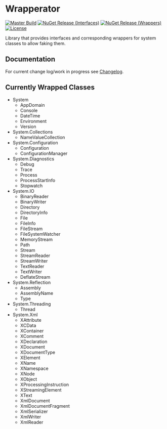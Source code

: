 # Wrapperator
[![Master Build][appveyor_master]](https://ci.appveyor.com/project/chrischu/Wrapperator)
[![NuGet Release (Interfaces)][nuget_interfaces]](https://www.nuget.org/packages/Wrapperator.Interfaces/)
[![NuGet Release (Wrappers)][nuget_wrappers]](https://www.nuget.org/packages/Wrapperator.Wrappers/)
[![License][license]](https://raw.githubusercontent.com/chrischu/Wrapperator/master/LICENSE)

Library that provides interfaces and corresponding wrappers for system classes to allow faking them.

## Documentation
For current change log/work in progress see [Changelog](CHANGELOG.md).

## Currently Wrapped Classes

* System
  * AppDomain
  * Console
  * DateTime
  * Environment
  * Version
* System.Collections
  * NameValueCollection
* System.Configuration
  * Configuration
  * ConfigurationManager
* System.Diagnostics
  * Debug
  * Trace
  * Process
  * ProcessStartInfo
  * Stopwatch
* System.IO
  * BinaryReader
  * BinaryWriter
  * Directory
  * DirectoryInfo
  * File
  * FileInfo
  * FileStream
  * FileSystemWatcher
  * MemoryStream
  * Path
  * Stream
  * StreamReader
  * StreamWriter
  * TextReader
  * TextWriter
  * DeflateStream
* System.Reflection
  * Assembly
  * AssemblyName
  * Type
* System.Threading
  * Thread
* System.Xml
  * XAttribute
  * XCData
  * XContainer
  * XComment
  * XDeclaration
  * XDocument
  * XDocumentType
  * XElement
  * XName
  * XNamespace
  * XNode
  * XObject
  * XProcessingInstruction
  * XStreamingElement
  * XText
  * XmlDocument
  * XmlDocumentFragment
  * XmlSerializer
  * XmlWriter
  * XmlReader

[appveyor_master]: https://img.shields.io/appveyor/ci/chrischu/Wrapperator/master.svg?label=master&style=flat&logo=data%3aimage%2fpng%3bbase64%2ciVBORw0KGgoAAAANSUhEUgAAAEAAAABACAYAAACqaXHeAAAABHNCSVQICAgIfAhkiAAAAAlwSFlzAAAk6QAAJOkBUCTn%2bAAAABl0RVh0U29mdHdhcmUAd3d3Lmlua3NjYXBlLm9yZ5vuPBoAAAabSURBVHic7ZtriFVVFMf%2fW8f3O1%2bZpj210gx7mIb5qqTsQ1GKFSpRiWQQUVSU2psYLAKTvkhI3%2frQGzMchFSSUtDSTEtNU1TyrTO%2bBh3n14d973i8d59zzzn73DtC%2fj8N5%2b691n%2btOXvvtddaR7qE%2fzdMJZUBRlJ%2fST0ldZXUSVKDpJOSaiXtNcbsqySnsjoA6CNpvKRxkm6XNFBSuxLT6iRtlbRa0nJJK40xh8vJM1MAXYAZwE9AI%2f5oAJYCU4EOzW1fKIBewFvAsQyMDkMtMB%2b4vLntbQLQHngfOF1GwwtxHJgNtGlu4ycCOytoeCG2AOOaw%2fAq7Ot%2brhmNz6MRuyxaVcr4nsAvzWuzEz8C3ZLak%2bgYBAZIqpE0KKmiCmGzpPuNMbvjTojtgJzxqyT1S0GsktgpaZQxZm%2bcwS3iDAJ6SFqqi994SbpKUg1wWZzBJR0AtJa0WNINfrwqisGSvgGqSg2M8wZUSxrhTanyGC3pnVKDIvcAYKKk70uNu4jRKLspLgsbEGoY0E7SJklXl4FYJbFd0hBjTL3rx6g1MlflM%2f6opD8kHZR0SFI3ST0kDZXUPWNd10p6TdKbsWcAfcg%2btt8FzAGGAs69BzDAYGAusDdD3SeBXkkc8EGGyncDU4CWsQlYDq2AZ7E3wCxQHVdxF%2bxtKwvMBzomMdzBpx82t%2bCLOqBzHIUzMlB2HJjiY3gBp%2fbAsgx4PRVHma%2b3twCDY%2bgZCDwITAbuwabPosa3A9Z4cltRilQf%2fNJY3xLxmmFf52pgf8j8NcDThG%2bSA7EbWlo0Ar2jHPBESsENwOvYrK9LrgFmEX9vWQP0D5H1UkqOeTwW5YBPUwg8BEyIkGmABSnkbgeudMjrABxJIS%2bPhVEOWJ9Q2FrsNTlK5mwPsitwLAdgnofMX8OItiDZ%2bloEtC1h%2fCCg3oMswDSH3BEe8k7gWqrAgJgC6oGZUYYHZC70IJrHaofc1sApD5lFS0vA8BgTdwN3xjS%2bDTb4yAI9HfJXe8i7Iy8nuL46lbBpuaTbjDFrHGRudIwfEkNmXNzieHbUQ14Tr6ADwkJWJH0oaYIx5kDRjzBV0vOOeVkmTl2OPJGFvKADGh0Dj0uaYox52RjTUPgj8ICkRbIV3kLEyjfGhOsuH7kBl0CTrcF8QKFHt0h6xBiz2SUBGCnpS0mtJLmivyMeBAux0fHsGg95x%2fN%2fVLkeytbrhxtj6lyzgZtkU2Xtc49csYD7vE2ObcaYPQX6W8pmf9Oiya7gaxrMo4eWobEhao2kYNr5ZgrO1lyjw88eJPP4xPFstM47Pw3cNQMuTD4Mc%2fzeA%2fgz5GgZ7hg%2f2eOoIqerqKGCdKF1HhecHoUb1dbA3xccbdjExhKF1wcmFT4wxnwh6buQ8aVwWtI0Y8xpBw%2bfXEPQxiIHBKOusQGlrSV9JanovxzAM7izP08q%2bVI4I2mSMWat47cXZXuM0qIosmwC8GjgVdmBvcm1AD6P%2bXo5M6%2fYG9wi4uUa%2fgachRigN%2f7R5cNRDuiOvdvnMYZk660ee0KEyR8LfA2ccczdCDwHODc37D9jcQqDgzhLqRI6UBOYkCY1vZUShUmgLTAMuBfrlJKvNDDT03iAH0rpEbYbyxfryLCRCZsKO5EBr8fjKPPNuOTxD4Fbl4fxVfgnQ8FmroqWV1G8bow5KWmBL3HZSG0VtoPM51Y4V9GnT1x8bIw5FWskdjPMqjgCcBj4CBhJSIUIR5YmN%2f5sBvprCdn8oqrDsyW9F8tjyXBCNhg5IHv%2f6Cp7mXrBGNN0RmNjivWyxU1fvGqMmZdoBjbtFBb2Zomj2Jtlof40GWoXNpG2hQ4YR3l7AQ8Ctzr0PpSR%2fAbg7lTGB8i8mxGZQuwHhjr09QL2ZaRjjpfxOUItgeUZEcpjD1CUMsNGe0sy0rGUkBJbGid0AX7LiNgu4LoQPbMy0rEB6JqJ8QFyfbHBjQ%2b2EV7zG4Rf4TOPrUQVQD2d0Ifk5bM8%2fgL6hsjNKtr7HbiiLMYHyHYDViYktoGIHh2y2WiXEqcDJCMnJGmXX4dttQ2TdRcXXsGToiHHJVEPUiYA7sMmMMKwg4irMdAJWwZPi03AqEra7DKiLfA24RvYv8Bn2GTHGOB6crcybJYoDWqBV6jURxJxgA1gqomfskrT%2fnYIeIMUH0ZUDEBnYDq2qyuLz%2bbO5WRNx7PlzoVyfzjZW%2fajyfE6%2f%2bFkqW%2f%2fjqn4w0mfSnAkKt4Fjm1O6CXbH9xR0jnZK3KdpN2uCvQlXEL58B9i0MZjNagBygAAAABJRU5ErkJggg%3d%3d
[nuget_interfaces]: https://img.shields.io/nuget/v/Wrapperator.Interfaces.svg?label=Interfaces&style=flat&logo=data%3aimage%2fpng%3bbase64%2ciVBORw0KGgoAAAANSUhEUgAAAEAAAABACAYAAACqaXHeAAAABHNCSVQICAgIfAhkiAAAAAlwSFlzAAAk6QAAJOkBUCTn%2bAAAABl0RVh0U29mdHdhcmUAd3d3Lmlua3NjYXBlLm9yZ5vuPBoAAASnSURBVHic7ZtPqBVVHMc%2fx16WSoaaWJYZhBmVUUEg9EdCs0VaEiW0qEVtgqgWLVrlomjVKrIgahFFiQRRGhoUvhe4KKIWmas0%2f1Wi8sL3Mqinvk%2bLue%2fyspl5c8%2bdc%2beafuDC3Lnn9zu%2f8z1%2f5szM78J5zm1C0Q%2fq1cAy4DTwXQjhWM%2biahJ1sbrNf3NKfV%2bd23R8SWk1%2frDF%2fKhe2nScycjp%2bTxebzrOJKiL1PEKAoyqFzUdb11Mm3S8jJJFcRKXANckiaYBJgtwugO7U3UH0jjqPPVkhSlwTL2g6Xjroj0CQgjDwKYKNhtDCJ2MlrMHdY66q6T3v1CnNx1nUtTZ6mvqyKSGH1U3%2fB8bX7YVvhC4FjgJ7I8Z9uocYCWwHFgKzAPqFHEUOATsAobItuzW6D8O9QZ1s%2fpXhUW1TvaozzU2UtUF6jtm9w5N8rO6vteNv1nd33DDz%2bQts6mcvPFr1BMNN7aIL9WZRbFX2fpO1fhbgJ3ArG59JeRj4OG8BbIrAdQFwLfAoryfgW3AFmAP2aZrCbAOWN1NvZFsCCG8XKtHswUvjz3q7SV2d6gHejMD2oypS%2bps%2fI3mr%2fZ71fkV7BeqB3sogOpHdQqwOaeCcUt6PsfHip42P4vvpjoaP8f8Tc5nEb529FQC3TC5%2fmlFgU3BSiDvqdCWCF8xNt3w4OQvsQIsLzi%2fN8LXT5ExxHKr2T0KEC%2fA0oLzMZfVrvciEfVdN%2fElVoCi9wMxl5kiMVNy2cRBrAAzCs6vi%2fAVY9Mt7fhjBShitXpn1cLqfUDl8jXSnnZ1CwDwobpwqkLqYuDdBPV3RAoBFgHfqCuKCrR6%2fmvg8gT1d8RAIr9XAUPqIPAp2eVxYvVdRzPDPpdUAkxwT%2bvTt6QWoC7GgMHW5zfgKNml7ArgbmAVxVem%2blG%2f79G%2bfVR90Sleyauz1OfV4Yp%2bHzkbBPjK7IFLJ3HNtdor%2frYAKa4CdfABcG8I4UgnRiGE34G1wJtVbfpRgJ3AkyGEsRjj1gucZ4CtVcr3mwCjZA8v%2f%2b7GSQhhHHiMbLEspd8EeLXTYV9ECGEEeGmqcv0kwBhQd%2f7R28DxsgL9JMCOVq%2fVRmsd2V5Wpp8EGErkd7Dsx34S4Jcm%2fPaTAMOJ%2fJam%2bMYKkCJHKFUa7rycc%2b0st1gBTkTalXFlAp9Ffv%2bYOIgV4FCkXRl3JfAJkPdg5sDEQawAP0TalbFKrfUVuzoA3H%2fG6RFg38SXWAGGIu3KmAE8VbPPx%2fnvGrA9hNBdpqsazF6B182wNf0nQZ2pHsqp49E6%2fKM%2bm0AAze7nu0rFNeugTTm%2bD1vXNFOnm%2bUCpOANNWp6thr%2fSoHfeqeYuj6RAKpb1dkdxjPT%2fJ5X3W22KNaLujGhCEfUp50i8VEdUJ8wf86rHlevz7OtI0tsAPicLGcgFcfJ7uoGgV%2bBI8B8YCHZU%2bE15O%2f4INu1rg0hlN4VdoV6sdm%2fyvqNUfWBZA0%2fQ4Rg9gh7rNk2t9ltwbBPLcRi9T2r%2fQErBcfUF6yYMJ0sO8MsG%2bshspyc21LV02KEbB36BNgaQvizqmFP0lPMcnKWkt3y1rXfHydbHA8C%2b7re3p7nHOUfus2s8WdkXxcAAAAASUVORK5CYII%3d
[nuget_wrappers]: https://img.shields.io/nuget/v/Wrapperator.Wrappers.svg?label=Wrappers&style=flat&logo=data%3aimage%2fpng%3bbase64%2ciVBORw0KGgoAAAANSUhEUgAAAEAAAABACAYAAACqaXHeAAAABHNCSVQICAgIfAhkiAAAAAlwSFlzAAAk6QAAJOkBUCTn%2bAAAABl0RVh0U29mdHdhcmUAd3d3Lmlua3NjYXBlLm9yZ5vuPBoAAASnSURBVHic7ZtPqBVVHMc%2fx16WSoaaWJYZhBmVUUEg9EdCs0VaEiW0qEVtgqgWLVrlomjVKrIgahFFiQRRGhoUvhe4KKIWmas0%2f1Wi8sL3Mqinvk%2bLue%2fyspl5c8%2bdc%2beafuDC3Lnn9zu%2f8z1%2f5szM78J5zm1C0Q%2fq1cAy4DTwXQjhWM%2biahJ1sbrNf3NKfV%2bd23R8SWk1%2frDF%2fKhe2nScycjp%2bTxebzrOJKiL1PEKAoyqFzUdb11Mm3S8jJJFcRKXANckiaYBJgtwugO7U3UH0jjqPPVkhSlwTL2g6Xjroj0CQgjDwKYKNhtDCJ2MlrMHdY66q6T3v1CnNx1nUtTZ6mvqyKSGH1U3%2fB8bX7YVvhC4FjgJ7I8Z9uocYCWwHFgKzAPqFHEUOATsAobItuzW6D8O9QZ1s%2fpXhUW1TvaozzU2UtUF6jtm9w5N8rO6vteNv1nd33DDz%2bQts6mcvPFr1BMNN7aIL9WZRbFX2fpO1fhbgJ3ArG59JeRj4OG8BbIrAdQFwLfAoryfgW3AFmAP2aZrCbAOWN1NvZFsCCG8XKtHswUvjz3q7SV2d6gHejMD2oypS%2bps%2fI3mr%2fZ71fkV7BeqB3sogOpHdQqwOaeCcUt6PsfHip42P4vvpjoaP8f8Tc5nEb529FQC3TC5%2fmlFgU3BSiDvqdCWCF8xNt3w4OQvsQIsLzi%2fN8LXT5ExxHKr2T0KEC%2fA0oLzMZfVrvciEfVdN%2fElVoCi9wMxl5kiMVNy2cRBrAAzCs6vi%2fAVY9Mt7fhjBShitXpn1cLqfUDl8jXSnnZ1CwDwobpwqkLqYuDdBPV3RAoBFgHfqCuKCrR6%2fmvg8gT1d8RAIr9XAUPqIPAp2eVxYvVdRzPDPpdUAkxwT%2bvTt6QWoC7GgMHW5zfgKNml7ArgbmAVxVem%2blG%2f79G%2bfVR90Sleyauz1OfV4Yp%2bHzkbBPjK7IFLJ3HNtdor%2frYAKa4CdfABcG8I4UgnRiGE34G1wJtVbfpRgJ3AkyGEsRjj1gucZ4CtVcr3mwCjZA8v%2f%2b7GSQhhHHiMbLEspd8EeLXTYV9ECGEEeGmqcv0kwBhQd%2f7R28DxsgL9JMCOVq%2fVRmsd2V5Wpp8EGErkd7Dsx34S4Jcm%2fPaTAMOJ%2fJam%2bMYKkCJHKFUa7rycc%2b0st1gBTkTalXFlAp9Ffv%2bYOIgV4FCkXRl3JfAJkPdg5sDEQawAP0TalbFKrfUVuzoA3H%2fG6RFg38SXWAGGIu3KmAE8VbPPx%2fnvGrA9hNBdpqsazF6B182wNf0nQZ2pHsqp49E6%2fKM%2bm0AAze7nu0rFNeugTTm%2bD1vXNFOnm%2bUCpOANNWp6thr%2fSoHfeqeYuj6RAKpb1dkdxjPT%2fJ5X3W22KNaLujGhCEfUp50i8VEdUJ8wf86rHlevz7OtI0tsAPicLGcgFcfJ7uoGgV%2bBI8B8YCHZU%2bE15O%2f4INu1rg0hlN4VdoV6sdm%2fyvqNUfWBZA0%2fQ4Rg9gh7rNk2t9ltwbBPLcRi9T2r%2fQErBcfUF6yYMJ0sO8MsG%2bshspyc21LV02KEbB36BNgaQvizqmFP0lPMcnKWkt3y1rXfHydbHA8C%2b7re3p7nHOUfus2s8WdkXxcAAAAASUVORK5CYII%3d
[license]: https://img.shields.io/github/license/chrischu/Wrapperator.svg?style=flat
